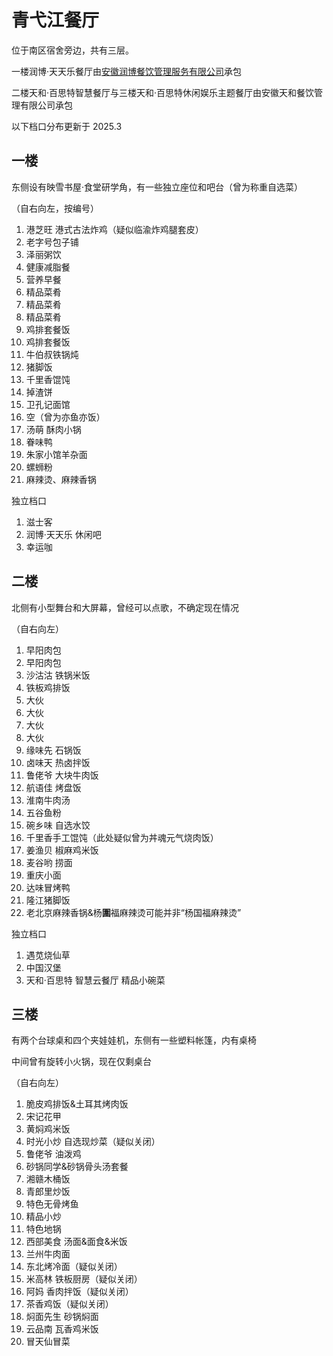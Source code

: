 # 青弋江餐厅

<ToDo content="完善其他商家、窗口的评测和图片" />

位于南区宿舍旁边，共有三层。

一楼润博·天天乐餐厅由[安徽润博餐饮管理服务有限公司](http://www.ahrbo.net/)承包

二楼天和·百思特智慧餐厅与三楼天和·百思特休闲娱乐主题餐厅由安徽天和餐饮管理有限公司承包

以下档口分布更新于 2025.3

## 一楼

东侧设有映雪书屋·食堂研学角，有一些独立座位和吧台（曾为称重自选菜）

（自右向左，按编号）

1. 港芝旺 港式古法炸鸡（疑似临渝炸鸡腿套皮）
2. 老字号包子铺
3. 泽丽粥饮
4. 健康减脂餐
5. 营养早餐
6. 精品菜肴
7. 精品菜肴
8. 精品菜肴
9. 鸡排套餐饭
10. 鸡排套餐饭
11. 牛伯叔铁锅炖
12. 猪脚饭
13. 千里香馄饨
14. 掉渣饼
15. 卫孔记面馆
16. 空（曾为亦鱼亦饭）
17. 汤萌 酥肉小锅
18. 眷味鸭
19. 朱家小馆羊杂面
20. 螺蛳粉
21. 麻辣烫、麻辣香锅

独立档口

1. 滋士客
2. 润博·天天乐 休闲吧
3. 幸运咖

## 二楼

北侧有小型舞台和大屏幕，曾经可以点歌，不确定现在情况

（自右向左）

1. 早阳肉包
2. 早阳肉包
3. 沙沽沽 铁锅米饭
4. 铁板鸡排饭
5. 大伙
6. 大伙
7. 大伙
8. 大伙
9. 缘味先 石锅饭
10. 卤味天 热卤拌饭
11. 鲁佬爷 大块牛肉饭
12. 航语佳 烤盘饭
13. 淮南牛肉汤
14. 五谷鱼粉
15. 碗乡味 自选水饺
16. 千里香手工馄饨（此处疑似曾为丼魂元气烧肉饭）
17. 姜渔贝 椒麻鸡米饭
18. 麦谷哟 捞面
19. 重庆小面
20. 达味冒烤鸭
21. 隆江猪脚饭
22. 老北京麻辣香锅&杨**圍**福麻辣烫<Note>可能并非“杨国福麻辣烫”</Note>

独立档口

1. 遇苋烧仙草
2. 中国汉堡
3. 天和·百思特 智慧云餐厅 精品小碗菜

## 三楼

有两个台球桌和四个夹娃娃机，东侧有一些塑料帐篷，内有桌椅

中间曾有旋转小火锅，现在仅剩桌台

（自右向左）

1. 脆皮鸡排饭&土耳其烤肉饭
2. 宋记花甲
3. 黄焖鸡米饭
4. 时光小炒 自选现炒菜（疑似关闭）
5. 鲁佬爷 油泼鸡
6. 砂锅同学&砂锅骨头汤套餐
7. 湘赣木桶饭
8. 青郎里炒饭
9. 特色无骨烤鱼
10. 精品小炒
11. 特色地锅
12. 西部美食 汤面&面食&米饭
13. 兰州牛肉面
14. 东北烤冷面（疑似关闭）
15. 米高林 铁板厨房（疑似关闭）
16. 阿妈 香肉拌饭（疑似关闭）
17. 茶香鸡饭（疑似关闭）
18. 焖面先生 砂锅焖面
19. 云品南 瓦香鸡米饭
20. 冒天仙冒菜

